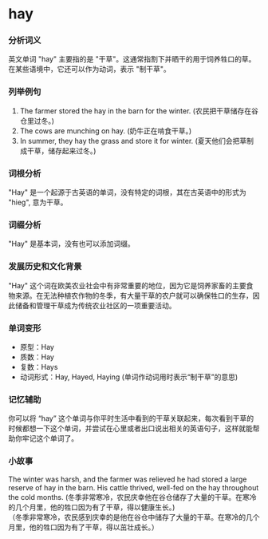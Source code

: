 # hay

### 分析词义

  

英文单词 "hay" 主要指的是 "干草"。这通常指割下并晒干的用于饲养牲口的草。在某些语境中，它还可以作为动词，表示 "制干草"。

  

### 列举例句

  

1.  The farmer stored the hay in the barn for the winter. (农民把干草储存在谷仓里过冬。)
2.  The cows are munching on hay. (奶牛正在啃食干草。)
3.  In summer, they hay the grass and store it for winter. (夏天他们会把草制成干草，储存起来过冬。)

  

### 词根分析

  

"Hay" 是一个起源于古英语的单词，没有特定的词根，其在古英语中的形式为 "hieg", 意为干草。

  

### 词缀分析

  

"Hay" 是基本词，没有也可以添加词缀。

  

### 发展历史和文化背景

  

"Hay" 这个词在欧美农业社会中有非常重要的地位，因为它是饲养家畜的主要食物来源。在无法种植农作物的冬季，有大量干草的农户就可以确保牲口的生存，因此储备和管理干草成为传统农业社区的一项重要活动。

  

### 单词变形

  

*   原型：Hay
*   质数：Hay
*   复数：Hays
*   动词形式：Hay, Hayed, Haying (单词作动词用时表示“制干草”的意思)

  

### 记忆辅助

  

你可以将 “hay” 这个单词与你平时生活中看到的干草关联起来，每次看到干草的时候都想一下这个单词，并尝试在心里或者出口说出相关的英语句子，这样就能帮助你牢记这个单词了。

  

### 小故事

  

The winter was harsh, and the farmer was relieved he had stored a large reserve of hay in the barn. His cattle thrived, well-fed on the hay throughout the cold months. (冬季非常寒冷，农民庆幸他在谷仓储存了大量的干草。在寒冷的几个月里，他的牲口因为有了干草，得以健康生长。)  
（冬季非常寒冷，农民感到庆幸的是他在谷仓中储存了大量的干草。在寒冷的几个月里，他的牲口因为有了干草，得以茁壮成长。）
